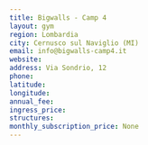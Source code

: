 ```yaml
---
title: Bigwalls - Camp 4
layout: gym
region: Lombardia
city: Cernusco sul Naviglio (MI)
email: info@bigwalls-camp4.it
website: 
address: Via Sondrio, 12
phone: 
latitude: 
longitude: 
annual_fee: 
ingress_price: 
structures: 
monthly_subscription_price: None
---
```


